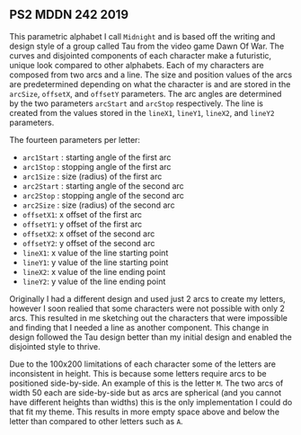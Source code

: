 ## PS2 MDDN 242 2019

This parametric alphabet I call `Midnight` and is based off the writing and design style of a group called Tau from the video game Dawn Of War. The curves and disjointed components of each character make a futuristic, unique look compared to other alphabets. 
Each of my characters are composed from two arcs and a line. The size and position values of the arcs are predetermined depending on what the character is and are stored in the `arcSize`, `offsetX`, and `offsetY` parameters. The arc angles are determined by the two parameters `arcStart` and `arcStop` respectively. The line is created from the values stored in the `lineX1`, `lineY1`, `lineX2`, and `lineY2` parameters. 

The fourteen parameters per letter:
  * `arc1Start` : starting angle of the first arc
  * `arc1Stop` : stopping angle of the first arc
  * `arc1Size` : size (radius) of the first arc
  * `arc2Start` : starting angle of the second arc
  * `arc2Stop` : stopping angle of the second arc
  * `arc2Size` : size (radius) of the second arc
  * `offsetX1`: x offset of the first arc
  * `offsetY1`: y offset of the first arc
  * `offsetX2`: x offset of the second arc
  * `offsetY2`: y offset of the second arc
  * `lineX1`: x value of the line starting point
  * `lineY1`: y value of the line starting point
  * `lineX2`: x value of the line ending point
  * `lineY2`: y value of the line ending point

Originally I had a different design and used just 2 arcs to create my letters, however I soon realied that some characters were not possible with only 2 arcs. This resulted in me sketching out the characters that were impossible and finding that I needed a line as another component. This change in design followed the Tau design better than my initial design and enabled the disjointed style to thrive. 

Due to the 100x200 limitations of each character some of the letters are inconsistent in height. This is because some letters require arcs to be positioned side-by-side. An example of this is the letter `M`. The two arcs of width 50 each are side-by-side but as arcs are spherical (and you cannot have different heights than widths) this is the only implementation I could do that fit my theme. This results in more empty space above and below the letter than compared to other letters such as `A`.
 